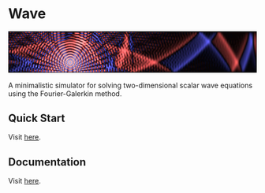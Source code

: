 # Wave

![thumbnail](https://github.com/NaokiHori/Wave/blob/main/thumbnail.jpg)

A minimalistic simulator for solving two-dimensional scalar wave equations using the Fourier-Galerkin method.

## Quick Start

Visit [here](https://naokihori.github.io/Wave/index.html).

## Documentation

Visit [here](https://naokihori.github.io/Wave/docs/index.html).
